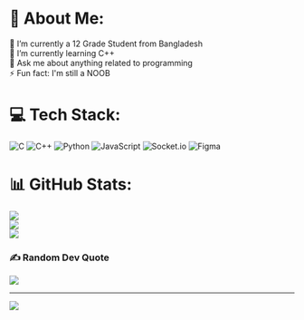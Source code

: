# 💫 About Me:
🔭 I’m currently a 12 Grade Student from Bangladesh<br>🌱 I’m currently learning C++<br>💬 Ask me about anything related to programming<br>⚡ Fun fact: I'm still a NOOB


# 💻 Tech Stack:
![C](https://img.shields.io/badge/c-%2300599C.svg?style=flat&logo=c&logoColor=white) ![C++](https://img.shields.io/badge/c++-%2300599C.svg?style=flat&logo=c%2B%2B&logoColor=white) ![Python](https://img.shields.io/badge/python-3670A0?style=flat&logo=python&logoColor=ffdd54) ![JavaScript](https://img.shields.io/badge/javascript-%23323330.svg?style=flat&logo=javascript&logoColor=%23F7DF1E) ![Socket.io](https://img.shields.io/badge/Socket.io-black?style=flat&logo=socket.io&badgeColor=010101) ![Figma](https://img.shields.io/badge/figma-%23F24E1E.svg?style=flat&logo=figma&logoColor=white)
# 📊 GitHub Stats:
![](https://github-readme-stats.vercel.app/api?username=NaimHossain8191&theme=dark&hide_border=true&include_all_commits=true&count_private=false)<br/>
![](https://github-readme-streak-stats.herokuapp.com/?user=NaimHossain8191&theme=dark&hide_border=true)<br/>
![](https://github-readme-stats.vercel.app/api/top-langs/?username=NaimHossain8191&theme=dark&hide_border=true&include_all_commits=true&count_private=false&layout=compact)

### ✍️ Random Dev Quote
![](https://quotes-github-readme.vercel.app/api?type=horizontal&theme=dark)

---
[![](https://visitcount.itsvg.in/api?id=NaimHossain8191&icon=2&color=1)](https://visitcount.itsvg.in)

